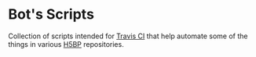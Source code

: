 # Bot's Scripts

Collection of scripts intended for
[Travis CI](http://docs.travis-ci.com/) that help automate some
of the things in various [H5BP](https://github.com/h5bp) repositories.
